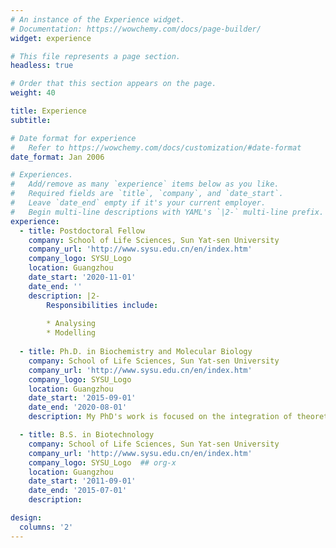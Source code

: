 ```yaml
---
# An instance of the Experience widget.
# Documentation: https://wowchemy.com/docs/page-builder/
widget: experience

# This file represents a page section.
headless: true

# Order that this section appears on the page.
weight: 40

title: Experience
subtitle:

# Date format for experience
#   Refer to https://wowchemy.com/docs/customization/#date-format
date_format: Jan 2006

# Experiences.
#   Add/remove as many `experience` items below as you like.
#   Required fields are `title`, `company`, and `date_start`.
#   Leave `date_end` empty if it's your current employer.
#   Begin multi-line descriptions with YAML's `|2-` multi-line prefix.
experience:
  - title: Postdoctoral Fellow
    company: School of Life Sciences, Sun Yat-sen University
    company_url: 'http://www.sysu.edu.cn/en/index.htm'
    company_logo: SYSU_Logo
    location: Guangzhou
    date_start: '2020-11-01'
    date_end: ''
    description: |2-
        Responsibilities include:
        
        * Analysing
        * Modelling
        
  - title: Ph.D. in Biochemistry and Molecular Biology
    company: School of Life Sciences, Sun Yat-sen University
    company_url: 'http://www.sysu.edu.cn/en/index.htm'
    company_logo: SYSU_Logo
    location: Guangzhou
    date_start: '2015-09-01'
    date_end: '2020-08-01'
    description: My PhD's work is focused on the integration of theoretical population genetics and computation models with genomic data of cancer and normal tissues.

  - title: B.S. in Biotechnology
    company: School of Life Sciences, Sun Yat-sen University
    company_url: 'http://www.sysu.edu.cn/en/index.htm'
    company_logo: SYSU_Logo  ## org-x
    location: Guangzhou
    date_start: '2011-09-01'
    date_end: '2015-07-01'
    description: 

design:
  columns: '2'
---
```

